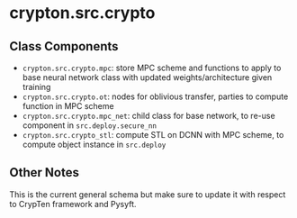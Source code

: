 # crypton.src.crypto
 

## Class Components
- `crypton.src.crypto.mpc`: store MPC scheme and functions to apply to base neural network class with updated weights/architecture given training
- `crypton.src.crypto.ot`: nodes for oblivious transfer, parties to compute function in MPC scheme
- `crypton.src.crypto.mpc_net`: child class for base network, to re-use component in `src.deploy.secure_nn`
- `crypton.src.crypto_stl`: compute STL on DCNN with MPC scheme, to compute object instance in `src.deploy`

## Other Notes
This is the current general schema but make sure to update it with respect to CrypTen framework and Pysyft.


